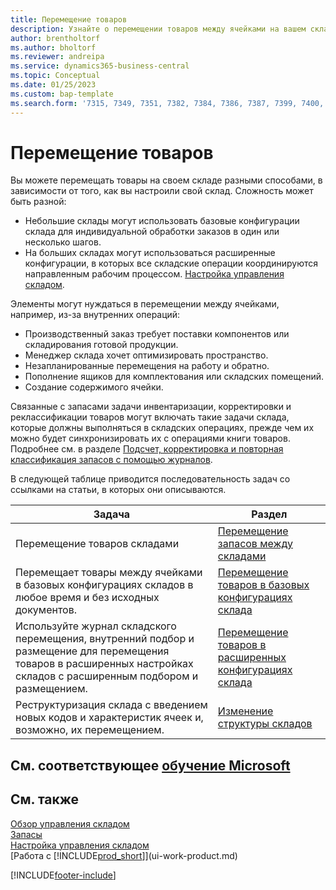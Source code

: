 ```yaml
---
title: Перемещение товаров
description: Узнайте о перемещении товаров между ячейками на вашем складе.
author: brentholtorf
ms.author: bholtorf
ms.reviewer: andreipa
ms.service: dynamics365-business-central
ms.topic: Conceptual
ms.date: 01/25/2023
ms.custom: bap-template
ms.search.form: '7315, 7349, 7351, 7382, 7384, 7386, 7387, 7399, 7400, 9314, 9330, 9345'
---
```

# Перемещение товаров

Вы можете перемещать товары на своем складе разными способами, в зависимости от того, как вы настроили свой склад. Сложность может быть разной:

* Небольшие склады могут использовать базовые конфигурации склада для индивидуальной обработки заказов в один или несколько шагов.
* На больших складах могут использоваться расширенные конфигурации, в которых все складские операции координируются направленным рабочим процессом. [Настройка управления складом](warehouse-setup-warehouse.md).

Элементы могут нуждаться в перемещении между ячейками, например, из-за внутренних операций:

* Производственный заказ требует поставки компонентов или складирования готовой продукции.
* Менеджер склада хочет оптимизировать пространство.
* Незапланированные перемещения на работу и обратно.
* Пополнение ящиков для комплектования или складских помещений.
* Создание содержимого ячейки.

Связанные с запасами задачи инвентаризации, корректировки и реклассификации товаров могут включать такие задачи склада, которые должны выполняться в складских операциях, прежде чем их можно будет синхронизировать их с операциями книги товаров. Подробнее см. в разделе [Подсчет, корректировка и повторная классификация запасов с помощью журналов](inventory-how-count-adjust-reclassify.md).  

 В следующей таблице приводится последовательность задач со ссылками на статьи, в которых они описываются.

|**Задача**|**Раздел**|  
|------------|-------------|  
|Перемещение товаров складами|[Перемещение запасов между складами](inventory-how-transfer-between-locations.md)|
|Перемещает товары между ячейками в базовых конфигурациях складов в любое время и без исходных документов.|[Перемещение товаров в базовых конфигурациях склада](warehouse-how-to-move-items-ad-hoc-in-basic-warehousing.md)|
|Используйте журнал складского перемещения, внутренний подбор и размещение для перемещения товаров в расширенных настройках складов с расширенным подбором и размещением.|[Перемещение товаров в расширенных конфигурациях склада](warehouse-how-to-move-items-in-advanced-warehousing.md)|  
|Реструктуризация склада с введением новых кодов и характеристик ячеек и, возможно, их перемещением.|[Изменение структуры складов](warehouse-how-to-restructure-warehouses.md)|  

## См. соответствующее [обучение Microsoft](/training/modules/manage-internal-warehouse-processes/)

## См. также

[Обзор управления складом](design-details-warehouse-management.md)  
[Запасы](inventory-manage-inventory.md)  
[Настройка управления складом](warehouse-setup-warehouse.md)  
[Работа с [!INCLUDE[prod_short](includes/prod_short.md)]](ui-work-product.md)


[!INCLUDE[footer-include](includes/footer-banner.md)]

